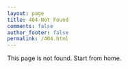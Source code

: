 ```yaml
---
layout: page
title: 404-Not Found
comments: false
author_footer: false
permalink: /404.html
---
```


This page is not found. Start from home.
